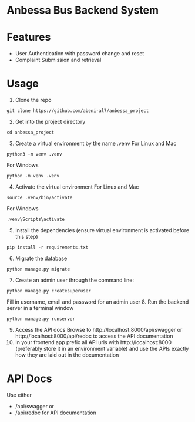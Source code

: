 # Anbessa Bus Backend System
# Features
- User Authentication with password change and reset
- Complaint Submission and retrieval
# Usage
1. Clone the repo
```
git clone https://github.com/abeni-al7/anbessa_project
```
2. Get into the project directory
```
cd anbessa_project
```
3. Create a virtual environment by the name .venv
For Linux and Mac
```
python3 -m venv .venv
```
For Windows
```
python -m venv .venv
```
4. Activate the virtual environment
For Linux and Mac
```
source .venv/bin/activate
```
For Windows
```
.venv\Scripts\activate
```
5. Install the dependencies (ensure virtual environment is activated before this step)
```
pip install -r requirements.txt
```
6. Migrate the database
```
python manage.py migrate
```
7. Create an admin user through the command line:
```
python manage.py createsuperuser
```
Fill in username, email and password for an admin user
8. Run the backend server in a terminal window
```
python manage.py runserver
```
9. Access the API docs
Browse to http://localhost:8000/api/swagger or http://localhost:8000/api/redoc to access the API documentation
10. In your frontend app prefix all API urls with http://localhost:8000 (preferably store it in an environment variable) and use the APIs exactly how they are laid out in the documentation

# API Docs
Use either
- /api/swagger
or
- /api/redoc
for API documentation